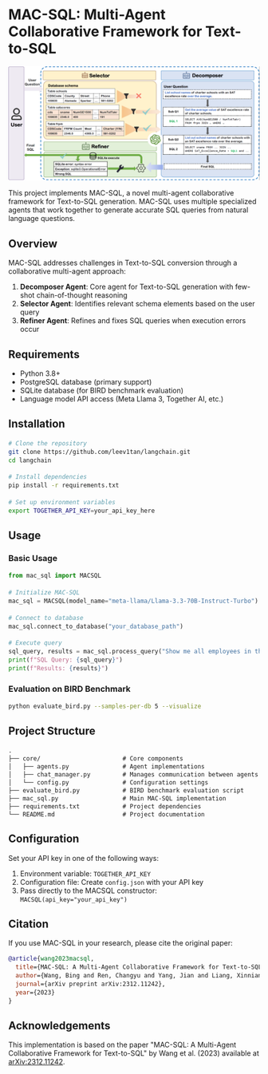 # MAC-SQL: Multi-Agent Collaborative Framework for Text-to-SQL

![MAC-SQL Architecture](images/mac-sql-architecture.png)

This project implements MAC-SQL, a novel multi-agent collaborative framework for Text-to-SQL generation. MAC-SQL uses multiple specialized agents that work together to generate accurate SQL queries from natural language questions.

## Overview

MAC-SQL addresses challenges in Text-to-SQL conversion through a collaborative multi-agent approach:

1. **Decomposer Agent**: Core agent for Text-to-SQL generation with few-shot chain-of-thought reasoning
2. **Selector Agent**: Identifies relevant schema elements based on the user query
3. **Refiner Agent**: Refines and fixes SQL queries when execution errors occur

## Requirements

- Python 3.8+
- PostgreSQL database (primary support)
- SQLite database (for BIRD benchmark evaluation)
- Language model API access (Meta Llama 3, Together AI, etc.)

## Installation

```bash
# Clone the repository
git clone https://github.com/leev1tan/langchain.git
cd langchain

# Install dependencies
pip install -r requirements.txt

# Set up environment variables
export TOGETHER_API_KEY=your_api_key_here
```

## Usage

### Basic Usage

```python
from mac_sql import MACSQL

# Initialize MAC-SQL
mac_sql = MACSQL(model_name="meta-llama/Llama-3.3-70B-Instruct-Turbo")

# Connect to database
mac_sql.connect_to_database("your_database_path")

# Execute query
sql_query, results = mac_sql.process_query("Show me all employees in the Sales department")
print(f"SQL Query: {sql_query}")
print(f"Results: {results}")
```

### Evaluation on BIRD Benchmark

```bash
python evaluate_bird.py --samples-per-db 5 --visualize
```

## Project Structure

```
.
├── core/                       # Core components
│   ├── agents.py               # Agent implementations
│   ├── chat_manager.py         # Manages communication between agents
│   └── config.py               # Configuration settings
├── evaluate_bird.py            # BIRD benchmark evaluation script
├── mac_sql.py                  # Main MAC-SQL implementation
├── requirements.txt            # Project dependencies
└── README.md                   # Project documentation
```

## Configuration

Set your API key in one of the following ways:
1. Environment variable: `TOGETHER_API_KEY`
2. Configuration file: Create `config.json` with your API key
3. Pass directly to the MACSQL constructor: `MACSQL(api_key="your_api_key")`

## Citation

If you use MAC-SQL in your research, please cite the original paper:

```bibtex
@article{wang2023macsql,
  title={MAC-SQL: A Multi-Agent Collaborative Framework for Text-to-SQL},
  author={Wang, Bing and Ren, Changyu and Yang, Jian and Liang, Xinnian and Bai, Jiaqi and Chai, Linzheng and Yan, Zhao and Zhang, Qian-Wen and Yin, Di and Sun, Xing and Li, Zhoujun},
  journal={arXiv preprint arXiv:2312.11242},
  year={2023}
}
```


## Acknowledgements

This implementation is based on the paper "MAC-SQL: A Multi-Agent Collaborative Framework for Text-to-SQL" by Wang et al. (2023) available at [arXiv:2312.11242](https://arxiv.org/abs/2312.11242). 